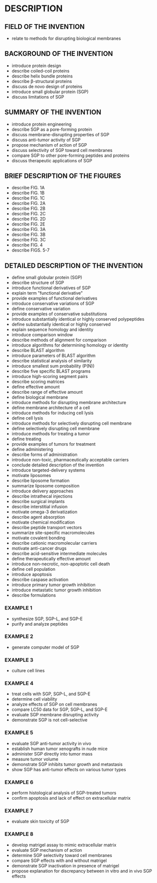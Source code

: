 # DESCRIPTION

## FIELD OF THE INVENTION

- relate to methods for disrupting biological membranes

## BACKGROUND OF THE INVENTION

- introduce protein design
- describe coiled-coil proteins
- describe helix bundle proteins
- describe β-structural proteins
- discuss de novo design of proteins
- introduce small globular protein (SGP)
- discuss limitations of SGP

## SUMMARY OF THE INVENTION

- introduce protein engineering
- describe SGP as a pore-forming protein
- discuss membrane-disrupting properties of SGP
- discuss anti-tumor activity of SGP
- propose mechanism of action of SGP
- discuss selectivity of SGP toward cell membranes
- compare SGP to other pore-forming peptides and proteins
- discuss therapeutic applications of SGP

## BRIEF DESCRIPTION OF THE FIGURES

- describe FIG. 1A
- describe FIG. 1B
- describe FIG. 1C
- describe FIG. 2A
- describe FIG. 2B
- describe FIG. 2C
- describe FIG. 2D
- describe FIG. 2E
- describe FIG. 3A
- describe FIG. 3B
- describe FIG. 3C
- describe FIG. 4
- describe FIGS. 5-7

## DETAILED DESCRIPTION OF THE INVENTION

- define small globular protein (SGP)
- describe structure of SGP
- introduce functional derivatives of SGP
- explain term "functional derivative"
- provide examples of functional derivatives
- introduce conservative variations of SGP
- define conservative variation
- provide examples of conservative substitutions
- introduce substantially identical or highly conserved polypeptides
- define substantially identical or highly conserved
- explain sequence homology and identity
- introduce comparison window
- describe methods of alignment for comparison
- introduce algorithms for determining homology or identity
- describe BLAST algorithm
- introduce parameters of BLAST algorithm
- describe statistical analysis of similarity
- introduce smallest sum probability (P(N))
- describe five specific BLAST programs
- introduce high-scoring segment pairs
- describe scoring matrices
- define effective amount
- describe range of effective amount
- define biological membrane
- introduce methods for disrupting membrane architecture
- define membrane architecture of a cell
- introduce methods for inducing cell lysis
- define cell lysis
- introduce methods for selectively disrupting cell membrane
- define selectively disrupting cell membrane
- introduce methods for treating a tumor
- define treating
- provide examples of tumors for treatment
- define administering
- describe forms of administration
- introduce non-toxic, pharmaceutically acceptable carriers
- conclude detailed description of the invention
- introduce targeted-delivery systems
- motivate liposomes
- describe liposome formation
- summarize liposome composition
- introduce delivery approaches
- describe intrathecal injections
- describe surgical implants
- describe interstitial infusion
- motivate omega-3 derivatization
- describe agent absorption
- motivate chemical modification
- describe peptide transport vectors
- summarize site-specific macromolecules
- motivate covalent bonding
- describe cationic macromolecular carriers
- motivate anti-cancer drugs
- describe acid-sensitive intermediate molecules
- define therapeutically effective amount
- introduce non-necrotic, non-apoptotic cell death
- define cell population
- introduce apoptosis
- describe caspase activation
- introduce primary tumor growth inhibition
- introduce metastatic tumor growth inhibition
- describe formulations

### EXAMPLE 1

- synthesize SGP, SGP-L, and SGP-E
- purify and analyze peptides

### EXAMPLE 2

- generate computer model of SGP

### EXAMPLE 3

- culture cell lines

### EXAMPLE 4

- treat cells with SGP, SGP-L, and SGP-E
- determine cell viability
- analyze effects of SGP on cell membranes
- compare LC50 data for SGP, SGP-L, and SGP-E
- evaluate SGP membrane disrupting activity
- demonstrate SGP is not cell-selective

### EXAMPLE 5

- evaluate SGP anti-tumor activity in vivo
- establish human tumor xenografts in nude mice
- administer SGP directly into tumor mass
- measure tumor volume
- demonstrate SGP inhibits tumor growth and metastasis
- show SGP has anti-tumor effects on various tumor types

### EXAMPLE 6

- perform histological analysis of SGP-treated tumors
- confirm apoptosis and lack of effect on extracellular matrix

### EXAMPLE 7

- evaluate skin toxicity of SGP

### EXAMPLE 8

- develop matrigel assay to mimic extracellular matrix
- evaluate SGP mechanism of action
- determine SGP selectivity toward cell membranes
- compare SGP effects with and without matrigel
- demonstrate SGP inactivation in presence of matrigel
- propose explanation for discrepancy between in vitro and in vivo SGP effects


